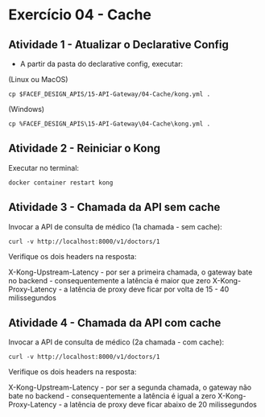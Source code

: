 # Exercício 04 - Cache

## Atividade 1 - Atualizar o Declarative Config

- A partir da pasta do declarative config, executar:

(Linux ou MacOS)
```
cp $FACEF_DESIGN_APIS/15-API-Gateway/04-Cache/kong.yml .
```

(Windows)
```
cp %FACEF_DESIGN_APIS\15-API-Gateway\04-Cache\kong.yml .
```

## Atividade 2 - Reiniciar o Kong

Executar no terminal:
```
docker container restart kong
```

## Atividade 3 - Chamada da API sem cache

Invocar a API de consulta de médico (1a chamada - sem cache):
```
curl -v http://localhost:8000/v1/doctors/1
```

Verifique os dois headers na resposta:

X-Kong-Upstream-Latency - por ser a primeira chamada, o gateway bate no backend - consequentemente a latência é maior que zero
X-Kong-Proxy-Latency - a latência de proxy deve ficar por volta de 15 - 40 milissegundos

## Atividade 4 - Chamada da API com cache

Invocar a API de consulta de médico (2a chamada - com cache):
```
curl -v http://localhost:8000/v1/doctors/1
```

Verifique os dois headers na resposta:

X-Kong-Upstream-Latency - por ser a segunda chamada, o gateway não bate no backend - consequentemente a latência é igual a zero
X-Kong-Proxy-Latency - a latência de proxy deve ficar abaixo de 20 milissegundos
